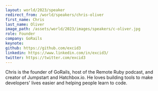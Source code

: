 ```yaml
---
layout: world/2023/speaker
redirect_from: /world/speakers/chris-oliver
first_name: Chris
last_name: Oliver
image_path: /assets/world/2023/images/speakers/c-oliver.jpg
role: Founder
company: GoRails
keynote:
github: https://github.com/excid3
linkedin: https://www.linkedin.com/in/excid3/
twitter: https://twitter.com/excid3
---
```


Chris is the founder of GoRails, host of the Remote Ruby podcast, and creator of Jumpstart and Hatchbox.io. He loves building tools to make developers' lives easier and helping people learn to code.
